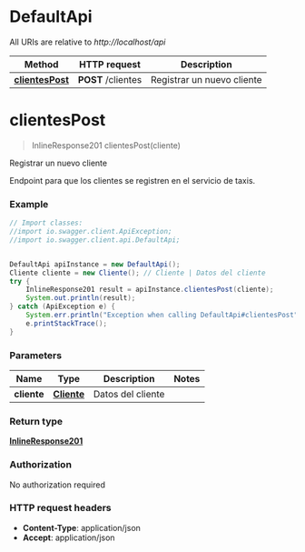 # DefaultApi

All URIs are relative to *http://localhost/api*

Method | HTTP request | Description
------------- | ------------- | -------------
[**clientesPost**](DefaultApi.md#clientesPost) | **POST** /clientes | Registrar un nuevo cliente


<a name="clientesPost"></a>
# **clientesPost**
> InlineResponse201 clientesPost(cliente)

Registrar un nuevo cliente

Endpoint para que los clientes se registren en el servicio de taxis.

### Example
```java
// Import classes:
//import io.swagger.client.ApiException;
//import io.swagger.client.api.DefaultApi;


DefaultApi apiInstance = new DefaultApi();
Cliente cliente = new Cliente(); // Cliente | Datos del cliente
try {
    InlineResponse201 result = apiInstance.clientesPost(cliente);
    System.out.println(result);
} catch (ApiException e) {
    System.err.println("Exception when calling DefaultApi#clientesPost");
    e.printStackTrace();
}
```

### Parameters

Name | Type | Description  | Notes
------------- | ------------- | ------------- | -------------
 **cliente** | [**Cliente**](Cliente.md)| Datos del cliente |

### Return type

[**InlineResponse201**](InlineResponse201.md)

### Authorization

No authorization required

### HTTP request headers

 - **Content-Type**: application/json
 - **Accept**: application/json

